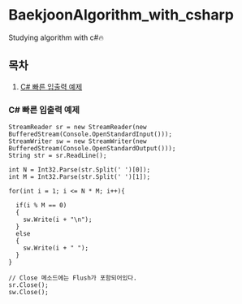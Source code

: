 # BaekjoonAlgorithm_with_csharp
Studying algorithm with c#🔥

## 목차
1. [C# 빠른 입출력 예제](#C#-빠른-입출력-예제)

### C# 빠른 입출력 예제
```
StreamReader sr = new StreamReader(new BufferedStream(Console.OpenStandardInput()));
StreamWriter sw = new StreamWriter(new BufferedStream(Console.OpenStandardOutput()));
String str = sr.ReadLine();

int N = Int32.Parse(str.Split(' ')[0]);
int M = Int32.Parse(str.Split(' ')[1]);

for(int i = 1; i <= N * M; i++){

  if(i % M == 0) 
  {
    sw.Write(i + "\n");
  }
  else
  {
    sw.Write(i + " ");
  }
}

// Close 메소드에는 Flush가 포함되어있다.
sr.Close();   
sw.Close();
```